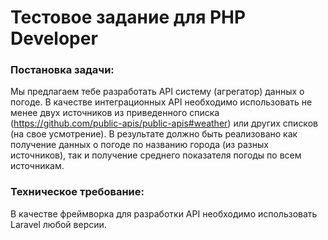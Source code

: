 # Тестовое задание для PHP Developer

### Постановка задачи:					
Мы предлагаем тебе разработать API систему (агрегатор) данных о погоде.
В качестве интеграционных API необходимо использовать не менее двух источников из приведенного списка (https://github.com/public-apis/public-apis#weather) или других списков (на свое усмотрение).
В результате должно быть реализовано как получение данных о погоде по названию города (из разных источников), так и получение среднего показателя погоды по всем источникам.


### Техническое требование:
В качестве фреймворка для разработки API необходимо использовать Laravel любой версии.
